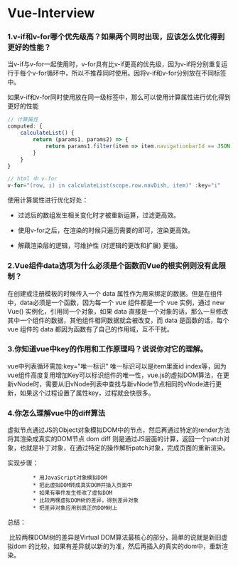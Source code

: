 # Vue-Interview

### 1.v-if和v-for哪个优先级高？如果两个同时出现，应该怎么优化得到更好的性能？

​	当v-if与v-for一起使用时，v-for具有比v-if更高的优先级，因为v-if将分别重复运行于每个v-for循环中，所以不推荐同时使用。因将v-if和v-for分别放在不同标签中。

​	如果v-if和v-for同时使用放在同一级标签中，那么可以使用计算属性进行优化得到更好的性能

```javascript
// 计算属性
computed: {
	calculateList() {
		return (params1, params2) => {
			return params1.filter(item => item.navigationbarId == JSON.parse(params2).navigationbarId);
		}
	}
}

// html 中 v-for
v-for="(row, i) in calculateList(scope.row.navDish, item)" :key="i"
```

使用计算属性进行优化好处：

* 过滤后的数组发生相关变化时才被重新运算，过滤更高效。

* 使用v-for之后，在渲染的时候只遍历需要的即可，渲染更高效。

* 解藕渲染层的逻辑，可维护性 (对逻辑的更改和扩展) 更强。



### 2.Vue组件data选项为什么必须是个函数而Vue的根实例则没有此限制？

在创建或注册模板的时候传入一个 data 属性作为用来绑定的数据。但是在组件中，data必须是一个函数，因为每一个 vue 组件都是一个 vue 实例，通过 new Vue() 实例化，引用同一个对象，如果 data 直接是一个对象的话，那么一旦修改其中一个组件的数据，其他组件相同数据就会被改变，而 data 是函数的话，每个 vue 组件的 data 都因为函数有了自己的作用域，互不干扰。



### 3.你知道vue中key的作用和工作原理吗？说说你对它的理解。

vue中列表循环需加:key="唯一标识" 唯一标识可以是item里面id index等，因为vue组件高度复用增加Key可以标识组件的唯一性，vue.js的虚拟DOM算法，在更新vNode时，需要从旧vNode列表中查找与新vNode节点相同的vNode进行更新，如果这个过程设置了属性key，过程就会快很多。



### 4.你怎么理解vue中的diff算法

虚拟节点通过JS的Object对象模拟DOM中的节点，然后再通过特定的render方法将其渲染成真实的DOM节点 dom diff 则是通过JS层面的计算，返回一个patch对象，也就是补丁对象，在通过特定的操作解析patch对象，完成页面的重新渲染。

实现步骤：

    		* 用JavaScript对象模拟DOM
    		* 把此虚拟DOM转成真实DOM并插入页面中
    		* 如果有事件发生修改了虚拟DOM
    		* 比较两棵虚拟DOM树的差异，得到差异对象
    		* 把差异对象应用到真正的DOM树上

总结：

​	比较两棵DOM树的差异是Virtual DOM算法最核心的部分，简单的说就是新旧虚拟dom 的比较，如果有差异就以新的为准，然后再插入的真实的dom中，重新渲染。








